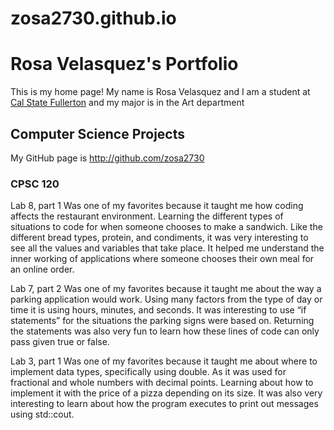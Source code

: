 # zosa2730.github.io

# Rosa Velasquez's Portfolio

This is my home page! My name is Rosa Velasquez and I am a student at [Cal State Fullerton](http://www.fullerton.edu/) and my major is in the Art department

## Computer Science Projects

My GitHub page is http://github.com/zosa2730

### CPSC 120

Lab 8, part 1 
Was one of my favorites because it taught me how coding affects the restaurant environment. Learning the different types of situations to code for when someone chooses to make a sandwich. 
Like the different bread types, protein, and condiments, it was very interesting to see all the values and variables that take place. 
It helped me understand the inner working of applications where someone chooses their own meal for an online order. 

Lab 7, part 2
Was one of my favorites because it taught me about the way a parking application would work. 
Using many factors from the type of day or time it is using hours, minutes, and seconds. It was interesting to use “if statements” for the situations the parking signs were based on. 
Returning the statements was also very fun to learn how these lines of code can only pass given true or false. 

Lab 3, part 1
Was one of my favorites because it taught me about where to implement data types, specifically using double. 
As it was used for fractional and whole numbers with decimal points. Learning about how to implement it with the price of a pizza depending on its size. 
It was also very interesting to learn about how the program executes to print out messages using std::cout. 
